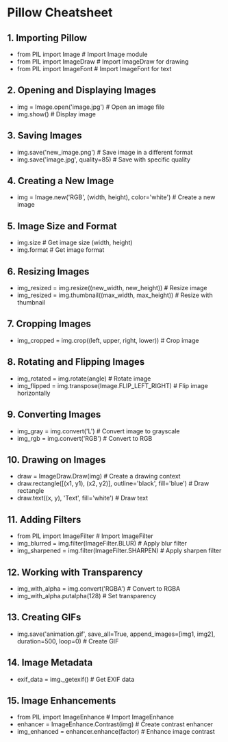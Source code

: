 # Pillow Cheatsheet

## 1. Importing Pillow
- from PIL import Image  # Import Image module
- from PIL import ImageDraw  # Import ImageDraw for drawing
- from PIL import ImageFont  # Import ImageFont for text

## 2. Opening and Displaying Images
- img = Image.open('image.jpg')  # Open an image file
- img.show()  # Display image

## 3. Saving Images
- img.save('new_image.png')  # Save image in a different format
- img.save('image.jpg', quality=85)  # Save with specific quality

## 4. Creating a New Image
- img = Image.new('RGB', (width, height), color='white')  # Create a new image

## 5. Image Size and Format
- img.size  # Get image size (width, height)
- img.format  # Get image format

## 6. Resizing Images
- img_resized = img.resize((new_width, new_height))  # Resize image
- img_resized = img.thumbnail((max_width, max_height))  # Resize with thumbnail

## 7. Cropping Images
- img_cropped = img.crop((left, upper, right, lower))  # Crop image

## 8. Rotating and Flipping Images
- img_rotated = img.rotate(angle)  # Rotate image
- img_flipped = img.transpose(Image.FLIP_LEFT_RIGHT)  # Flip image horizontally

## 9. Converting Images
- img_gray = img.convert('L')  # Convert image to grayscale
- img_rgb = img.convert('RGB')  # Convert to RGB

## 10. Drawing on Images
- draw = ImageDraw.Draw(img)  # Create a drawing context
- draw.rectangle([(x1, y1), (x2, y2)], outline='black', fill='blue')  # Draw rectangle
- draw.text((x, y), 'Text', fill='white')  # Draw text

## 11. Adding Filters
- from PIL import ImageFilter  # Import ImageFilter
- img_blurred = img.filter(ImageFilter.BLUR)  # Apply blur filter
- img_sharpened = img.filter(ImageFilter.SHARPEN)  # Apply sharpen filter

## 12. Working with Transparency
- img_with_alpha = img.convert('RGBA')  # Convert to RGBA
- img_with_alpha.putalpha(128)  # Set transparency

## 13. Creating GIFs
- img.save('animation.gif', save_all=True, append_images=[img1, img2], duration=500, loop=0)  # Create GIF

## 14. Image Metadata
- exif_data = img._getexif()  # Get EXIF data

## 15. Image Enhancements
- from PIL import ImageEnhance  # Import ImageEnhance
- enhancer = ImageEnhance.Contrast(img)  # Create contrast enhancer
- img_enhanced = enhancer.enhance(factor)  # Enhance image contrast
